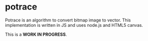 potrace
=======

Potrace is an algorithm to convert bitmap image to vector. This implementation is written in JS and uses node.js and HTML5 canvas.

This is a **WORK IN PROGRESS**.
